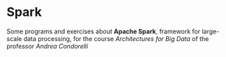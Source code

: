 # Spark

Some programs and exercises about **Apache Spark**, framework for large-scale data processing, for the course *Architectures for Big Data* of the professor *Andrea Condorelli*
